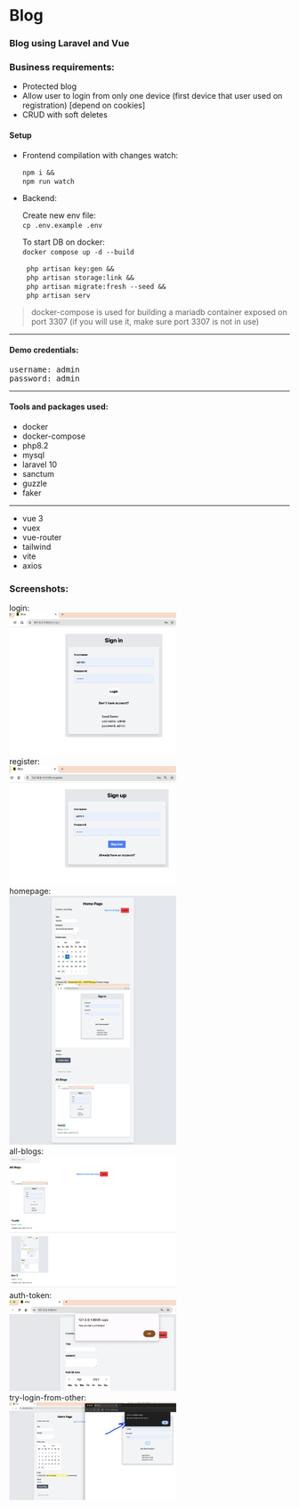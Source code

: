# Blog
### Blog using Laravel and Vue


### Business requirements:
- Protected blog 
- Allow user to login from only one device (first device that user used on registration) [depend on cookies] 
- CRUD with soft deletes

#### Setup

- Frontend compilation with changes watch:
    ```shell
    npm i && 
    npm run watch
    ```

- Backend:<br />

    Create new env file:<br />
    `cp .env.example .env`
    
    To start DB on docker:<br />
    `docker compose up -d --build`
    
    ```shell
     php artisan key:gen &&
     php artisan storage:link &&
     php artisan migrate:fresh --seed &&
     php artisan serv
    ```
> docker-compose is used for building a mariadb container exposed on port 3307 (if you will use it, make sure port 3307 is not in use)


---
#### Demo credentials:
<pre>
username: admin
password: admin
</pre>
---
#### Tools and packages used:
- docker
- docker-compose
- php8.2
- mysql
- laravel 10
- sanctum
- guzzle
- faker
---
- vue 3
- vuex
- vue-router
- tailwind
- vite
- axios




### Screenshots:

login:<br />
<img src="./screenshots/login.png" width="300"><br />
register:<br />
<img src="./screenshots/register.png" width="300"><br />
homepage:<br />
<img src="./screenshots/homepage.png" width="300"><br />
all-blogs:<br />
<img src="./screenshots/all-blogs.png" width="300"><br />
auth-token:<br />
<img src="./screenshots/auth-token.png" width="300"><br />
try-login-from-other:<br />
<img src="./screenshots/try-login-from-other.png" width="300"><br />
